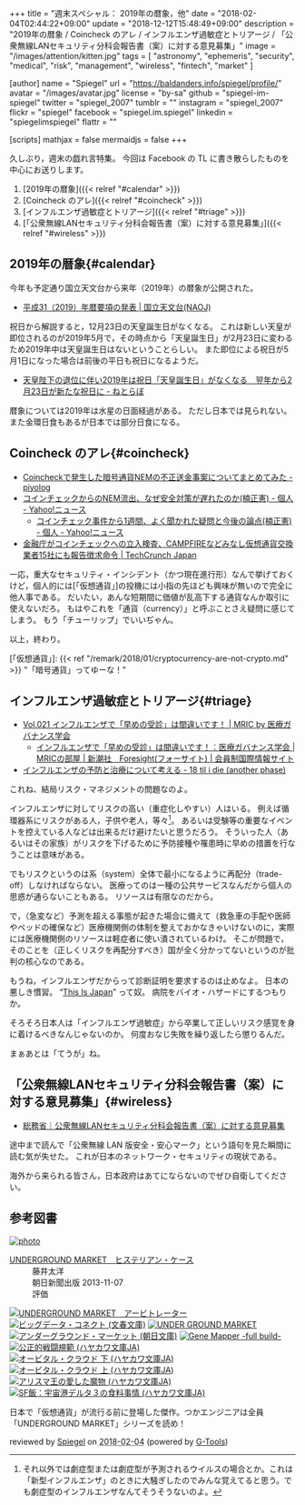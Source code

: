 +++
title = "週末スペシャル： 2019年の暦象，他"
date = "2018-02-04T02:44:22+09:00"
update = "2018-12-12T15:48:49+09:00"
description = "2019年の暦象 / Coincheck のアレ / インフルエンザ過敏症とトリアージ / 「公衆無線LANセキュリティ分科会報告書（案）に対する意見募集」"
image = "/images/attention/kitten.jpg"
tags        = [ "astronomy", "ephemeris", "security", "medical", "risk", "management", "wireless", "fintech", "market" ]

[author]
  name      = "Spiegel"
  url       = "https://baldanders.info/spiegel/profile/"
  avatar    = "/images/avatar.jpg"
  license   = "by-sa"
  github    = "spiegel-im-spiegel"
  twitter   = "spiegel_2007"
  tumblr    = ""
  instagram = "spiegel_2007"
  flickr    = "spiegel"
  facebook  = "spiegel.im.spiegel"
  linkedin  = "spiegelimspiegel"
  flattr    = ""

[scripts]
  mathjax = false
  mermaidjs = false
+++

久しぶり，週末の戯れ言特集。
今回は Facebook の TL に書き散らしたものを中心にお送りします。

1. [2019年の暦象]({{< relref "#calendar" >}})
1. [Coincheck のアレ]({{< relref "#coincheck" >}})
1. [インフルエンザ過敏症とトリアージ]({{< relref "#triage" >}})
1. [「公衆無線LANセキュリティ分科会報告書（案）に対する意見募集」]({{< relref "#wireless" >}})

## 2019年の暦象{#calendar}

今年も予定通り国立天文台から来年（2019年）の暦象が公開された。

- [平成31（2019）年暦要項の発表 | 国立天文台(NAOJ)](https://www.nao.ac.jp/news/topics/2018/20180201-rekiyoko.html)

祝日から解説すると，12月23日の天皇誕生日がなくなる。
これは新しい天皇が即位されるのが2019年5月で，その時点から「天皇誕生日」が2月23日に変わるため2019年中は天皇誕生日はないということらしい。
また即位による祝日が5月1日になった場合は前後の平日も祝日になるようだ。

- [天皇陛下の退位に伴い2019年は祝日「天皇誕生日」がなくなる　翌年から2月23日が新たな祝日に - ねとらぼ](http://nlab.itmedia.co.jp/nl/articles/1802/02/news108.html)

暦象については2019年は水星の日面経過がある。
ただし日本では見られない。
また金環日食もあるが日本では部分日食になる。

## Coincheck のアレ{#coincheck}

- [Coincheckで発生した暗号通貨NEMの不正送金事案についてまとめてみた - piyolog](http://d.hatena.ne.jp/Kango/20180126/1517012654)
- [コインチェックからのNEM流出、なぜ安全対策が遅れたのか(楠正憲) - 個人 - Yahoo!ニュース](https://news.yahoo.co.jp/byline/kusunokimasanori/20180128-00080965/)
    - [コインチェック事件から1週間、よく聞かれた疑問と今後の論点(楠正憲) - 個人 - Yahoo!ニュース](https://news.yahoo.co.jp/byline/kusunokimasanori/20180204-00081229/)
- [金融庁がコインチェックへの立入検査、CAMPFIREなどみなし仮想通貨交換業者15社にも報告徴求命令  |  TechCrunch Japan](http://jp.techcrunch.com/2018/02/02/fsa-coincheck/)

一応，重大なセキュリティ・インシデント（かつ現在進行形）なんで挙げておくけど，個人的には[「仮想通貨」]の投機には小指の先ほども興味が無いので完全に他人事である。
だいたい，あんな短期間に価値が乱高下する通貨なんか取引に使えないだろ。
もはやこれを「通貨（currency）」と呼ぶことさえ疑問に感じてしまう。
もう「チューリップ」でいいぢゃん。

以上，終わり。

[「仮想通貨」]: {{< ref "/remark/2018/01/cryptocurrency-are-not-crypto.md" >}} "「暗号通貨」ってゆーな！"

## インフルエンザ過敏症とトリアージ{#triage}

- [Vol.021 インフルエンザで「早めの受診」は間違いです！  |  MRIC by 医療ガバナンス学会](http://medg.jp/mt/?p=8111)
    - [インフルエンザで「早めの受診」は間違いです！：医療ガバナンス学会 | MRICの部屋 | 新潮社　Foresight(フォーサイト) | 会員制国際情報サイト](http://www.fsight.jp/articles/-/43278)
- [インフルエンザの予防と治療について考える - 18 til i die (another phase)](http://k3c.hatenablog.com/entry/2018/02/01/230354)

これね、結局リスク・マネジメントの問題なのよ。

インフルエンザに対してリスクの高い（重症化しやすい）人はいる。
例えば循環器系にリスクがある人，子供や老人，等々[^inf1]。
あるいは受験等の重要なイベントを控えている人などは出来るだけ避けたいと思うだろう。
そういった人（あるいはその家族）がリスクを下げるために予防接種や罹患時に早めの措置を行なうことは意味がある。

[^inf1]: それ以外では劇症型または劇症型が予測されるウイルスの場合とか。これは「新型インフルエンザ」のときに大騒ぎしたのでみんな覚えてると思う。でも劇症型のインフルエンザなんてそうそうないのよ。

でもリスクというのは系（system）全体で最小になるように再配分（trade-off）しなければならない。
医療ってのは一種の公共サービスなんだから個人の思惑が通らないこともある。
リソースは有限なのだから。

で，（急変など）予測を超える事態が起きた場合に備えて（救急車の手配や医師やベッドの確保など）医療機関側の体制を整えておかなきゃいけないのに，実際には医療機関側のリソースは軽症者に使い潰されているわけ。
そこが問題で，そのことを（正しくリスクを再配分すべき）国が全く分かってないというのが批判の核心なのである。

もうね，インフルエンザだからって診断証明を要求するのは止めなよ。
日本の悪しき慣習。
“[This Is Japan](https://www.amazon.co.jp/exec/obidos/ASIN/B01LYTKUPM/baldandersinf-22/ "Amazon.co.jp： THIS IS JAPAN 英国保育士が見た日本 eBook: ブレイディみかこ: Kindleストア")” って奴。
病院をバイオ・ハザードにするつもりか。

そろそろ日本人は「インフルエンザ過敏症」から卒業して正しいリスク感覚を身に着けるべきなんじゃないのか。
何度おなじ失敗を繰り返したら懲りるんだ。

まぁあとは「てうが」ね。

## 「公衆無線LANセキュリティ分科会報告書（案）に対する意見募集」{#wireless}

- [総務省｜公衆無線LANセキュリティ分科会報告書（案）に対する意見募集](http://www.soumu.go.jp/menu_news/s-news/01ryutsu03_02000137.html)

途中まで読んで「公衆無線 LAN 版安全・安心マーク」という語句を見た瞬間に読む気が失せた。
これが日本のネットワーク・セキュリティの現状である。

海外から来られる皆さん，日本政府はあてにならないのでぜひ自衛してください。

## 参考図書

<div class="hreview" ><a class="item url" href="https://www.amazon.co.jp/exec/obidos/ASIN/B00FONW2V8/baldandersinf-22/"><img src="https://images-fe.ssl-images-amazon.com/images/I/51AT2LqRIsL._SL160_.jpg" alt="photo" class="photo"  /></a><dl ><dt class="fn"><a class="item url" href="https://www.amazon.co.jp/exec/obidos/ASIN/B00FONW2V8/baldandersinf-22/">UNDERGROUND MARKET　ヒステリアン・ケース</a></dt><dd>藤井太洋 </dd><dd>朝日新聞出版 2013-11-07</dd><dd>評価<abbr class="rating" title="5"><img src="https://images-fe.ssl-images-amazon.com/images/G/01/detail/stars-5-0.gif" alt="" /></abbr> </dd></dl><p class="similar"><a href="https://www.amazon.co.jp/exec/obidos/ASIN/B00H91YQGW/baldandersinf-22/" target="_top"><img src="https://images-fe.ssl-images-amazon.com/images/P/B00H91YQGW.09._SCTHUMBZZZ_.jpg"  alt="UNDERGROUND MARKET　アービトレーター"  /></a> <a href="https://www.amazon.co.jp/exec/obidos/ASIN/B00V7Y7DUS/baldandersinf-22/" target="_top"><img src="https://images-fe.ssl-images-amazon.com/images/P/B00V7Y7DUS.09._SCTHUMBZZZ_.jpg"  alt="ビッグデータ・コネクト (文春文庫)"  /></a> <a href="https://www.amazon.co.jp/exec/obidos/ASIN/B00B71TZ9S/baldandersinf-22/" target="_top"><img src="https://images-fe.ssl-images-amazon.com/images/P/B00B71TZ9S.09._SCTHUMBZZZ_.jpg"  alt="UNDER GROUND MARKET"  /></a> <a href="https://www.amazon.co.jp/exec/obidos/ASIN/B01IGR0TA4/baldandersinf-22/" target="_top"><img src="https://images-fe.ssl-images-amazon.com/images/P/B01IGR0TA4.09._SCTHUMBZZZ_.jpg"  alt="アンダーグラウンド・マーケット (朝日文庫)"  /></a> <a href="https://www.amazon.co.jp/exec/obidos/ASIN/B00CHIFA1M/baldandersinf-22/" target="_top"><img src="https://images-fe.ssl-images-amazon.com/images/P/B00CHIFA1M.09._SCTHUMBZZZ_.jpg"  alt="Gene Mapper -full build-"  /></a> <a href="https://www.amazon.co.jp/exec/obidos/ASIN/B0753H9CDS/baldandersinf-22/" target="_top"><img src="https://images-fe.ssl-images-amazon.com/images/P/B0753H9CDS.09._SCTHUMBZZZ_.jpg"  alt="公正的戦闘規範 (ハヤカワ文庫JA)"  /></a> <a href="https://www.amazon.co.jp/exec/obidos/ASIN/B01FFKMSMC/baldandersinf-22/" target="_top"><img src="https://images-fe.ssl-images-amazon.com/images/P/B01FFKMSMC.09._SCTHUMBZZZ_.jpg"  alt="オービタル・クラウド 下 (ハヤカワ文庫JA)"  /></a> <a href="https://www.amazon.co.jp/exec/obidos/ASIN/B01FFKMSP4/baldandersinf-22/" target="_top"><img src="https://images-fe.ssl-images-amazon.com/images/P/B01FFKMSP4.09._SCTHUMBZZZ_.jpg"  alt="オービタル・クラウド 上 (ハヤカワ文庫JA)"  /></a> <a href="https://www.amazon.co.jp/exec/obidos/ASIN/B078JT42J7/baldandersinf-22/" target="_top"><img src="https://images-fe.ssl-images-amazon.com/images/P/B078JT42J7.09._SCTHUMBZZZ_.jpg"  alt="アリスマ王の愛した魔物 (ハヤカワ文庫JA)"  /></a> <a href="https://www.amazon.co.jp/exec/obidos/ASIN/B077Q9WM8M/baldandersinf-22/" target="_top"><img src="https://images-fe.ssl-images-amazon.com/images/P/B077Q9WM8M.09._SCTHUMBZZZ_.jpg"  alt="SF飯：宇宙港デルタ３の食料事情 (ハヤカワ文庫JA)"  /></a> </p>
<p class="description">日本で「仮想通貨」が流行る前に登場した傑作。つかエンジニアは全員「UNDERGROUND MARKET」シリーズを読め！</p>
<p class="gtools" >reviewed by <a href='#maker' class='reviewer'>Spiegel</a> on <abbr class="dtreviewed" title="2018-02-04">2018-02-04</abbr> (powered by <a href="http://www.goodpic.com/mt/aws/index.html" >G-Tools</a>)</p>
</div>
